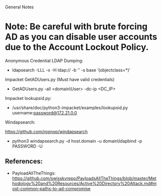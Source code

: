 General Notes

# Note: Be careful with brute forcing AD as you can disable user accounts due to the Account Lockout Policy. 


Anonymous Credential LDAP Dumping: 

- ldapsearch -LLL -x -H ldap://<domain fqdn> -b ‘’ -s base ‘(objectclass=*)’

Impacket GetADUsers.py (Must have valid credentials)

- GetADUsers.py -all <domain\User> -dc-ip <DC_IP>

Impacket lookupsid.py:

- /usr/share/doc/python3-impacket/examples/lookupsid.py username:password@172.21.0.0

Windapsearch:

https://github.com/ropnop/windapsearch 

- python3 windapsearch.py -d host.domain -u domain\\ldapbind -p PASSWORD -U

## References: 

- PayloadAllTheThings: https://github.com/swisskyrepo/PayloadsAllTheThings/blob/master/Methodology%20and%20Resources/Active%20Directory%20Attack.md#most-common-paths-to-ad-compromise